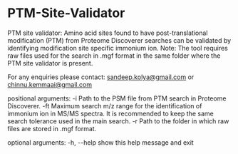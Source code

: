 # PTM-Site-Validator
PTM site validator: Amino acid sites found to have post-translational modification (PTM) from Proteome Discoverer searches can be validated by identifying modification site specific immonium ion. Note: The tool requires raw files used for the search in .mgf format in the same folder where the PTM site validator is present. 

For any enquiries please contact:
sandeep.kolya@gmail.com or chinnu.kemmaai@gmail.com

positional arguments:
  -i          Path to the PSM file from PTM search in Proteome Discoverer.
  -ft         Maximum search m/z range for the identification of immonium ion
              in MS/MS spectra. It is recommended to keep the same search
              tolerance used in the main search.
  -r          Path to the folder in which raw files are stored in .mgf format.

optional arguments:
  -h, --help  show this help message and exit
